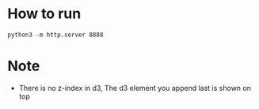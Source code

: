 # How to run
```
python3 -m http.server 8888
```

# Note
* There is no z-index in d3, The d3 element you append last is shown on top

